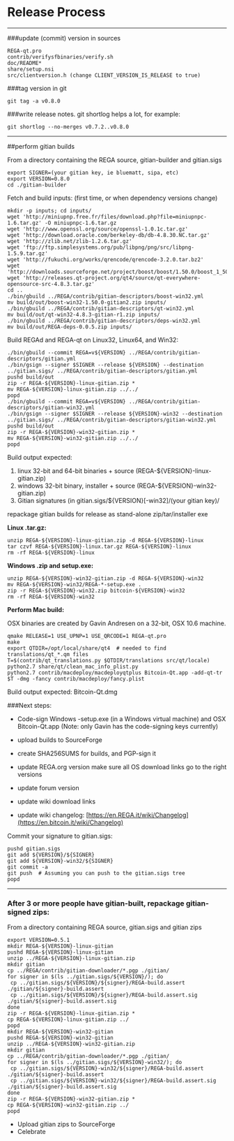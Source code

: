Release Process
====================

* * *

###update (commit) version in sources


	REGA-qt.pro
	contrib/verifysfbinaries/verify.sh
	doc/README*
	share/setup.nsi
	src/clientversion.h (change CLIENT_VERSION_IS_RELEASE to true)

###tag version in git

	git tag -a v0.8.0

###write release notes. git shortlog helps a lot, for example:

	git shortlog --no-merges v0.7.2..v0.8.0

* * *

##perform gitian builds

 From a directory containing the REGA source, gitian-builder and gitian.sigs
  
	export SIGNER=(your gitian key, ie bluematt, sipa, etc)
	export VERSION=0.8.0
	cd ./gitian-builder

 Fetch and build inputs: (first time, or when dependency versions change)

	mkdir -p inputs; cd inputs/
	wget 'http://miniupnp.free.fr/files/download.php?file=miniupnpc-1.6.tar.gz' -O miniupnpc-1.6.tar.gz
	wget 'http://www.openssl.org/source/openssl-1.0.1c.tar.gz'
	wget 'http://download.oracle.com/berkeley-db/db-4.8.30.NC.tar.gz'
	wget 'http://zlib.net/zlib-1.2.6.tar.gz'
	wget 'ftp://ftp.simplesystems.org/pub/libpng/png/src/libpng-1.5.9.tar.gz'
	wget 'http://fukuchi.org/works/qrencode/qrencode-3.2.0.tar.bz2'
	wget 'http://downloads.sourceforge.net/project/boost/boost/1.50.0/boost_1_50_0.tar.bz2'
	wget 'http://releases.qt-project.org/qt4/source/qt-everywhere-opensource-src-4.8.3.tar.gz'
	cd ..
	./bin/gbuild ../REGA/contrib/gitian-descriptors/boost-win32.yml
	mv build/out/boost-win32-1.50.0-gitian2.zip inputs/
	./bin/gbuild ../REGA/contrib/gitian-descriptors/qt-win32.yml
	mv build/out/qt-win32-4.8.3-gitian-r1.zip inputs/
	./bin/gbuild ../REGA/contrib/gitian-descriptors/deps-win32.yml
	mv build/out/REGA-deps-0.0.5.zip inputs/

 Build REGAd and REGA-qt on Linux32, Linux64, and Win32:
  
	./bin/gbuild --commit REGA=v${VERSION} ../REGA/contrib/gitian-descriptors/gitian.yml
	./bin/gsign --signer $SIGNER --release ${VERSION} --destination ../gitian.sigs/ ../REGA/contrib/gitian-descriptors/gitian.yml
	pushd build/out
	zip -r REGA-${VERSION}-linux-gitian.zip *
	mv REGA-${VERSION}-linux-gitian.zip ../../
	popd
	./bin/gbuild --commit REGA=v${VERSION} ../REGA/contrib/gitian-descriptors/gitian-win32.yml
	./bin/gsign --signer $SIGNER --release ${VERSION}-win32 --destination ../gitian.sigs/ ../REGA/contrib/gitian-descriptors/gitian-win32.yml
	pushd build/out
	zip -r REGA-${VERSION}-win32-gitian.zip *
	mv REGA-${VERSION}-win32-gitian.zip ../../
	popd

  Build output expected:

  1. linux 32-bit and 64-bit binaries + source (REGA-${VERSION}-linux-gitian.zip)
  2. windows 32-bit binary, installer + source (REGA-${VERSION}-win32-gitian.zip)
  3. Gitian signatures (in gitian.sigs/${VERSION}[-win32]/(your gitian key)/

repackage gitian builds for release as stand-alone zip/tar/installer exe

**Linux .tar.gz:**

	unzip REGA-${VERSION}-linux-gitian.zip -d REGA-${VERSION}-linux
	tar czvf REGA-${VERSION}-linux.tar.gz REGA-${VERSION}-linux
	rm -rf REGA-${VERSION}-linux

**Windows .zip and setup.exe:**

	unzip REGA-${VERSION}-win32-gitian.zip -d REGA-${VERSION}-win32
	mv REGA-${VERSION}-win32/REGA-*-setup.exe .
	zip -r REGA-${VERSION}-win32.zip bitcoin-${VERSION}-win32
	rm -rf REGA-${VERSION}-win32

**Perform Mac build:**

  OSX binaries are created by Gavin Andresen on a 32-bit, OSX 10.6 machine.

	qmake RELEASE=1 USE_UPNP=1 USE_QRCODE=1 REGA-qt.pro
	make
	export QTDIR=/opt/local/share/qt4  # needed to find translations/qt_*.qm files
	T=$(contrib/qt_translations.py $QTDIR/translations src/qt/locale)
	python2.7 share/qt/clean_mac_info_plist.py
	python2.7 contrib/macdeploy/macdeployqtplus Bitcoin-Qt.app -add-qt-tr $T -dmg -fancy contrib/macdeploy/fancy.plist

 Build output expected: Bitcoin-Qt.dmg

###Next steps:

* Code-sign Windows -setup.exe (in a Windows virtual machine) and
  OSX Bitcoin-Qt.app (Note: only Gavin has the code-signing keys currently)

* upload builds to SourceForge

* create SHA256SUMS for builds, and PGP-sign it

* update REGA.org version
  make sure all OS download links go to the right versions

* update forum version

* update wiki download links

* update wiki changelog: [https://en.REGA.it/wiki/Changelog](https://en.bitcoin.it/wiki/Changelog)

Commit your signature to gitian.sigs:

	pushd gitian.sigs
	git add ${VERSION}/${SIGNER}
	git add ${VERSION}-win32/${SIGNER}
	git commit -a
	git push  # Assuming you can push to the gitian.sigs tree
	popd

-------------------------------------------------------------------------

### After 3 or more people have gitian-built, repackage gitian-signed zips:

From a directory containing REGA source, gitian.sigs and gitian zips

	export VERSION=0.5.1
	mkdir REGA-${VERSION}-linux-gitian
	pushd REGA-${VERSION}-linux-gitian
	unzip ../REGA-${VERSION}-linux-gitian.zip
	mkdir gitian
	cp ../REGA/contrib/gitian-downloader/*.pgp ./gitian/
	for signer in $(ls ../gitian.sigs/${VERSION}/); do
	 cp ../gitian.sigs/${VERSION}/${signer}/REGA-build.assert ./gitian/${signer}-build.assert
	 cp ../gitian.sigs/${VERSION}/${signer}/REGA-build.assert.sig ./gitian/${signer}-build.assert.sig
	done
	zip -r REGA-${VERSION}-linux-gitian.zip *
	cp REGA-${VERSION}-linux-gitian.zip ../
	popd
	mkdir REGA-${VERSION}-win32-gitian
	pushd REGA-${VERSION}-win32-gitian
	unzip ../REGA-${VERSION}-win32-gitian.zip
	mkdir gitian
	cp ../REGA/contrib/gitian-downloader/*.pgp ./gitian/
	for signer in $(ls ../gitian.sigs/${VERSION}-win32/); do
	 cp ../gitian.sigs/${VERSION}-win32/${signer}/REGA-build.assert ./gitian/${signer}-build.assert
	 cp ../gitian.sigs/${VERSION}-win32/${signer}/REGA-build.assert.sig ./gitian/${signer}-build.assert.sig
	done
	zip -r REGA-${VERSION}-win32-gitian.zip *
	cp REGA-${VERSION}-win32-gitian.zip ../
	popd

- Upload gitian zips to SourceForge
- Celebrate 
